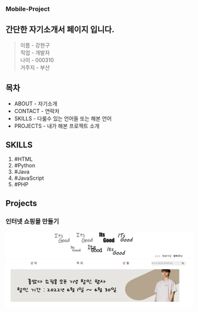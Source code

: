 ### Mobile-Project
## 간단한 자기소개서 페이지 입니다.
> 이름 - 강현구<br>
> 직업 - 개발자<br>
> 나이 - 000310<br>
> 거주지 - 부산

## 목차
* ABOUT - 자기소개
* CONTACT - 연락처
* SKILLS - 다룰수 있는 언어들 또는 해본 언어
* PROJECTS - 내가 해본 프로젝트 소개

## SKILLS
1. \#HTML
2. \#Python
3. \#Java
4. \#JavaScript
5. \#PHP


## Projects
### 인터넷 쇼핑몰 만들기
![alt 쇼핑몰](/0920/images/ItsGood.jpg)
